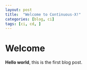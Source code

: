 ```yaml
---
layout: post
title:  "Welcome to Continuous-X!"
categories: [blog, ci]
tags: [ci, cd, ]
---
```


# Welcome

**Hello world**, this is the first blog post.

